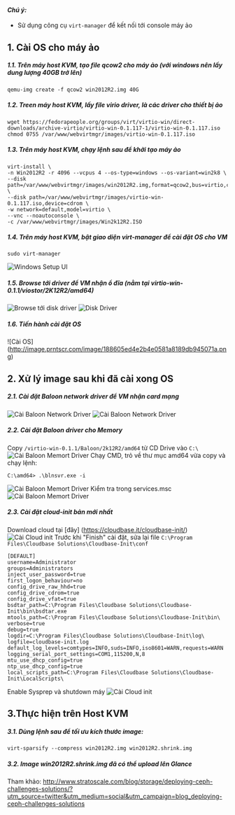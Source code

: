 #### <i>Chú ý: </i>
 - Sử dụng công cụ `virt-manager` để kết nối tới console máy ảo

## 1. Cài OS cho máy ảo
##### 1.1. Trên máy host KVM, tạo file qcow2 cho máy ảo (với windows nên lấy dung lượng 40GB trở lên)
```
qemu-img create -f qcow2 win2012R2.img 40G
```

##### 1.2. Treen máy host KVM, lấy file virio driver, là các driver cho thiết bị ảo
```
wget https://fedorapeople.org/groups/virt/virtio-win/direct-downloads/archive-virtio/virtio-win-0.1.117-1/virtio-win-0.1.117.iso
chmod 0755 /var/www/webvirtmgr/images/virtio-win-0.1.117.iso
```


##### 1.3. Trên máy host KVM, chạy lệnh sau để khởi tạo máy ảo
```
virt-install \
-n Win2012R2 -r 4096 --vcpus 4 --os-type=windows --os-variant=win2k8 \
--disk path=/var/www/webvirtmgr/images/win2012R2.img,format=qcow2,bus=virtio,cache=none \
--disk path=/var/www/webvirtmgr/images/virtio-win-0.1.117.iso,device=cdrom \
-w network=default,model=virtio \
--vnc --noautoconsole \
-c /var/www/webvirtmgr/images/Win2k12R2.ISO
```

##### 1.4. Trên máy host KVM, bật giao diện virt-manager để cài đặt OS cho VM
```
sudo virt-manager
```
![Windows Setup UI](http://image.prntscr.com/image/8dfb8adeff624935b3f978588dd3e69b.png)

##### 1.5.  Browse tới driver để VM nhận ổ đĩa (nằm tại virtio-win-0.1.1/viostor/2K12R2/amd64)
![Browse tới disk driver](http://image.prntscr.com/image/128a1463af9a4208b90a32c43fa8b89b.png)
![Disk Driver](http://image.prntscr.com/image/5bd0f8014b9c400fa434153dc165628e.png)

##### 1.6. Tiến hành cài đặt OS
![Cài OS] (http://image.prntscr.com/image/188605ed4e2b4e0581a8189db945071a.png)

## 2. Xử lý image sau khi đã cài xong OS
##### 2.1. Cài đặt Baloon network driver để VM nhận card mạng
![Cài Baloon Network Driver](http://image.prntscr.com/image/e9e8b1d48cd9477d96bade6617fc35cf.png)
![Cài Baloon Network Driver](http://image.prntscr.com/image/5380d086290a42379b977bc8edc3485e.png)

##### 2.2. Cài đặt Baloon driver cho Memory
Copy `/virtio-win-0.1.1/Baloon/2k12R2/amd64` từ CD Drive vào `C:\`
![Cài Baloon Memort Driver](http://image.prntscr.com/image/cf9fb6dd762b46aea44c0f5e8cf8f0d7.png)
Chạy CMD, trỏ về thư mục amd64 vừa copy và chạy lệnh:
```
C:\amd64> .\blnsvr.exe -i
```
![Cài Baloon Memort Driver](http://image.prntscr.com/image/09967912faac49e98b683cbc8814d763.png)
Kiểm tra trong services.msc
![Cài Baloon Memort Driver](http://image.prntscr.com/image/9106fec50a0644e8b5abea1f910e8542.png)

##### 2.3. Cài đặt cloud-init bản mới nhất
Download cloud tại [đây] (https://cloudbase.it/cloudbase-init/)
![Cài Cloud init](http://image.prntscr.com/image/d96ea3f6c39444bc8d321d3290dc1f98.png)
Trước khi "Finish" cài đặt, sửa lại file `C:\Program Files\Cloudbase Solutions\Cloudbase-Init\conf`
```
[DEFAULT]
username=Administrator
groups=Administrators
inject_user_password=true
first_logon_behaviour=no
config_drive_raw_hhd=true
config_drive_cdrom=true
config_drive_vfat=true
bsdtar_path=C:\Program Files\Cloudbase Solutions\Cloudbase-Init\bin\bsdtar.exe
mtools_path=C:\Program Files\Cloudbase Solutions\Cloudbase-Init\bin\
verbose=true
debug=true
logdir=C:\Program Files\Cloudbase Solutions\Cloudbase-Init\log\
logfile=cloudbase-init.log
default_log_levels=comtypes=INFO,suds=INFO,iso8601=WARN,requests=WARN
logging_serial_port_settings=COM1,115200,N,8
mtu_use_dhcp_config=true
ntp_use_dhcp_config=true
local_scripts_path=C:\Program Files\Cloudbase Solutions\Cloudbase-Init\LocalScripts\
```
Enable Sysprep và shutdown máy
![Cài Cloud init](http://image.prntscr.com/image/3930d59815f44c8d984a262de6cb5455.png)

## 3.Thực hiện trên Host KVM
##### 3.1. Dùng lệnh sau để tối ưu kích thước image:
```
virt-sparsify --compress win2012R2.img win2012R2.shrink.img
```
##### 3.2. Image <b>win2012R2.shrink.img</b> đã có thể upload lên Glance

Tham khảo: http://www.stratoscale.com/blog/storage/deploying-ceph-challenges-solutions/?utm_source=twitter&utm_medium=social&utm_campaign=blog_deploying-ceph-challenges-solutions
 
